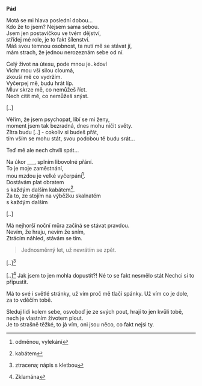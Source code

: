 __Pád__

Motá se mi hlava poslední dobou...  
Kdo že to jsem? Nejsem sama sebou.  
Jsem jen postavičkou ve tvém dějství,  
střídej mé role, je to fakt šílenství.  
Máš svou temnou osobnost, ta nutí mě se stávat jí,  
mám strach, že jednou nerozeznám sebe od ní.

Celý život na útesu, pode mnou je..kdoví  
Vichr mou vší silou cloumá,  
zkouší mě co vydržím.  
Vyčerpej mě, budu hrát líp.  
Mluv skrze mě, co nemůžeš říct.  
Nech cítit mě, co nemůžeš snýst.  

[..]  

Věřím, že jsem psychopat, líbí se mi ženy,  
moment jsem tak bezradná, dnes mohu ničit světy.  
Zítra budu [..] - cokoliv si budeš přát,  
tím vším se mohu stát, svou podobou tě budu srát...  

Teď mě ale nech chvíli spát...  

Na úkor ___, splním libovolné přání.  
To je moje zaměstnání,  
mou mzdou je velké vyčerpání[^1].  
Dostávám plat obratem  
s každým dalším kabátem[^2].  
Za to, ze stojím na výběžku skalnatém  
s každým dalším

[..]  

Má nejhorší noční můra začíná se stávat pravdou.  
Nevím, že hraju, nevím že sním,  
Ztrácím náhled, stávám se tím.  
> Jednosměrný let, už nevrátím se zpět.  

[..][^3]  

[..][^4]
Jak jsem to jen mohla dopustit?!
Né to se fakt nesmělo stát
Nechci si to připustit.

Má to své i světlé stránky,
už vím proč mě tlačí spánky.
Už vím co je dole,  
za to vděčím tobě.  

Sleduj lidi kolem sebe,
osvoboď je ze svých pout,
hrají to jen kvůli tobě,
nech je vlastním životem plout.  
Je to strašně těžké, to já vím,
oni jsou něco, co fakt nejsi ty.

[^1]: odměnou, vylekání
[^2]: kabátem
[^3]: ztracena; nápis s kletbou
[^4]: Zklamána  
